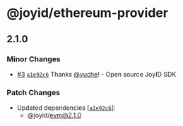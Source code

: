 # @joyid/ethereum-provider

## 2.1.0

### Minor Changes

- [#3](https://github.com/nervina-labs/joyid-sdk-js/pull/3) [`a1e92c6`](https://github.com/nervina-labs/joyid-sdk-js/commit/a1e92c640c374ffca484259b521e85bb6bd8b7c3) Thanks [@yuche](https://github.com/yuche)! - Open source JoyID SDK

### Patch Changes

- Updated dependencies [[`a1e92c6`](https://github.com/nervina-labs/joyid-sdk-js/commit/a1e92c640c374ffca484259b521e85bb6bd8b7c3)]:
  - @joyid/evm@2.1.0
